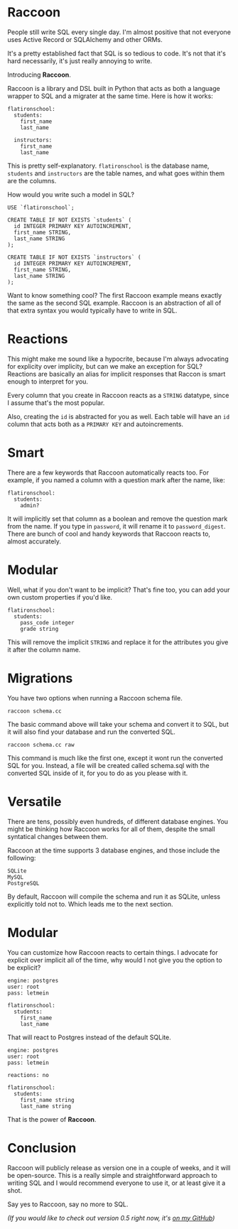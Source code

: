 # Raccoon

People still write SQL every single day. I'm almost positive that not everyone uses Active Record or SQLAlchemy and other ORMs. 

It's a pretty established fact that SQL is so tedious to code. It's not that it's hard necessarily, it's just really annoying to write.

Introducing **Raccoon**.

Raccoon is a library and DSL built in Python that acts as both a language wrapper to SQL and a migrater at the same time. Here is how it works:

```
flatironschool:
  students:
    first_name
    last_name
    
  instructors:
    first_name
    last_name
```

This is pretty self-explanatory. `flatironschool` is the database name, `students` and `instructors` are the table names, and what goes within them are the columns.

How would you write such a model in SQL?

```
USE `flatironschool`;

CREATE TABLE IF NOT EXISTS `students` (
  id INTEGER PRIMARY KEY AUTOINCREMENT,
  first_name STRING,
  last_name STRING
);

CREATE TABLE IF NOT EXISTS `instructors` (
  id INTEGER PRIMARY KEY AUTOINCREMENT,
  first_name STRING,
  last_name STRING
);
```

Want to know something cool? The first Raccoon example means exactly the same as the second SQL example. Raccoon is an abstraction of all of that extra syntax you would typically have to write in SQL.

# Reactions

This might make me sound like a hypocrite, because I'm always advocating for explicity over implicity, but can we make an exception for SQL? Reactions are basically an alias for implicit responses that Raccon is smart enough to interpret for you.

Every column that you create in Raccoon reacts as a `STRING` datatype, since I assume that's the most popular. 

Also, creating the `id` is abstracted for you as well. Each table will have an `id` column that acts both as a `PRIMARY KEY` and autoincrements.

# Smart

There are a few keywords that Raccoon automatically reacts too. For example, if you named a column with a question mark after the name, like:

```
flatironschool:
  students:
    admin?
```

It will implicitly set that column as a boolean and remove the question mark from the name. If you type in `password`, it will rename it to `password_digest`. There are bunch of cool and handy keywords that Raccoon reacts to, almost accurately.

# Modular

Well, what if you don't want to be implicit? That's fine too, you can add your own custom properties if you'd like.

```
flatironschool:
  students:
    pass_code integer 
    grade string
```

This will remove the implicit `STRING` and replace it for the attributes you give it after the column name.

# Migrations

You have two options when running a Raccoon schema file. 

```
raccoon schema.cc
```

The basic command above will take your schema and convert it to SQL, but it will also find your database and run the converted SQL.

```
raccoon schema.cc raw
```

This command is much like the first one, except it wont run the converted SQL for you. Instead, a file will be created called schema.sql with the converted SQL inside of it, for you to do as you please with it.

# Versatile

There are tens, possibly even hundreds, of different database engines. You might be thinking how Raccoon works for all of them, despite the small syntatical changes between them.

Raccoon at the time supports 3 database engines, and those include the following:

```
SQLite
MySQL
PostgreSQL
```

By default, Raccoon will compile the schema and run it as SQLite, unless explicitly told not to. Which leads me to the next section.

# Modular

You can customize how Raccoon reacts to certain things. I advocate for explicit over implicit all of the time, why would I not give you the option to be explicit?

```
engine: postgres
user: root
pass: letmein

flatironschool:
  students:
    first_name
    last_name
```

That will react to Postgres instead of the default SQLite.

```
engine: postgres
user: root
pass: letmein

reactions: no

flatironschool:
  students:
    first_name string
    last_name string
```

That is the power of **Raccoon**.

# Conclusion

Raccoon will publicly release as version one in a couple of weeks, and it will be open-source. This is a really simple and straightforward approach to writing SQL and I would recommend everyone to use it, or at least give it a shot.

Say yes to Raccoon, say no more to SQL.

*(If you would like to check out version 0.5 right now, it's [on my GitHub](https://github.com/jasondecastro/raccoon))*
